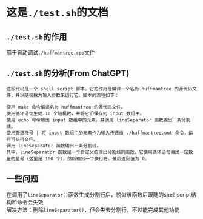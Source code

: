 # 这是`./test.sh`的文档

## `./test.sh`的作用

用于自动调试`./huffmantree.cpp`文件

## `./test.sh`的分析(From ChatGPT)
<!-- 注意及时更新 -->

```
这段代码是一个 shell script 脚本，它的作用是编译一个名为 huffmantree 的源代码文件，并以随机数为输入参数来运行它。脚本的流程如下：

使用 make 命令编译名为 huffmantree 的源代码文件。
使用循环语句生成 10 个随机数，并将它们保存到 input 数组中。
使用 echo 命令输出 input 数组中的元素，并调用 lineSeparator 函数输出一条分割线。
使用管道符号 | 将 input 数组中的元素作为输入传递给 ./huffmantree.out 命令，运行可执行文件。
调用 lineSeparator 函数输出一条分割线。
其中，lineSeparator 函数是一个自定义的输出分割线的函数，它使用循环语句输出一定数量的星号（这里是 100 个），然后输出一个换行符，最后返回值为 0。
```

## 一些问题

在调用了`lineSeparator()`函数生成分割行后，貌似该函数后跟随的shell script结构和命令会失效  
解决方法：删除`lineSeparator()`，但会失去分割行，不过能完成其他功能
